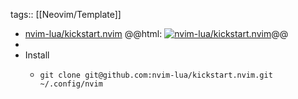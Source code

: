 tags:: [[Neovim/Template]]

- [nvim-lua/kickstart.nvim](https://github.com/nvim-lua/kickstart.nvim)
  @@html: <a href="https://github.com/nvim-lua/kickstart.nvim/"><img src="https://github-readme-stats-astronomer.vercel.app/api/pin/?username=nvim-lua&repo=kickstart.nvim&theme=tokyonight" alt="nvim-lua/kickstart.nvim"/></a>@@
-
- Install
	- ```shell
	  git clone git@github.com:nvim-lua/kickstart.nvim.git ~/.config/nvim
	  ```